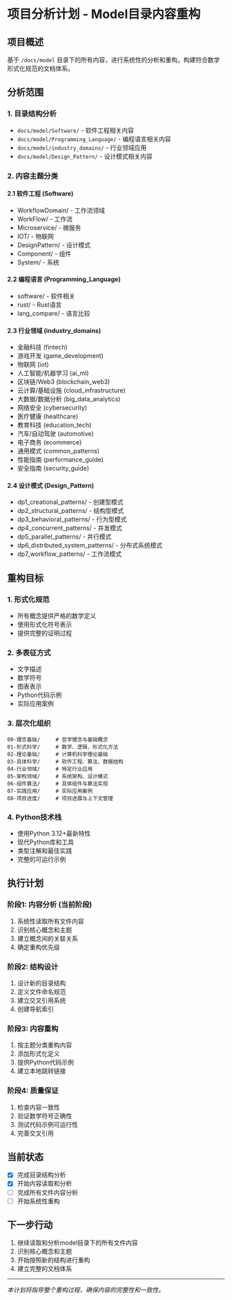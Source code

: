 # 项目分析计划 - Model目录内容重构

## 项目概述

基于 `/docs/model` 目录下的所有内容，进行系统性的分析和重构，构建符合数学形式化规范的文档体系。

## 分析范围

### 1. 目录结构分析

- `docs/model/Software/` - 软件工程相关内容
- `docs/model/Programming_Language/` - 编程语言相关内容  
- `docs/model/industry_domains/` - 行业领域应用
- `docs/model/Design_Pattern/` - 设计模式相关内容

### 2. 内容主题分类

#### 2.1 软件工程 (Software)

- WorkflowDomain/ - 工作流领域
- WorkFlow/ - 工作流
- Microservice/ - 微服务
- IOT/ - 物联网
- DesignPattern/ - 设计模式
- Component/ - 组件
- System/ - 系统

#### 2.2 编程语言 (Programming_Language)

- software/ - 软件相关
- rust/ - Rust语言
- lang_compare/ - 语言比较

#### 2.3 行业领域 (industry_domains)

- 金融科技 (fintech)
- 游戏开发 (game_development)
- 物联网 (iot)
- 人工智能/机器学习 (ai_ml)
- 区块链/Web3 (blockchain_web3)
- 云计算/基础设施 (cloud_infrastructure)
- 大数据/数据分析 (big_data_analytics)
- 网络安全 (cybersecurity)
- 医疗健康 (healthcare)
- 教育科技 (education_tech)
- 汽车/自动驾驶 (automotive)
- 电子商务 (ecommerce)
- 通用模式 (common_patterns)
- 性能指南 (performance_guide)
- 安全指南 (security_guide)

#### 2.4 设计模式 (Design_Pattern)

- dp1_creational_patterns/ - 创建型模式
- dp2_structural_patterns/ - 结构型模式
- dp3_behavioral_patterns/ - 行为型模式
- dp4_concurrent_patterns/ - 并发模式
- dp5_parallel_patterns/ - 并行模式
- dp6_distributed_system_patterns/ - 分布式系统模式
- dp7_workflow_patterns/ - 工作流模式

## 重构目标

### 1. 形式化规范

- 所有概念提供严格的数学定义
- 使用形式化符号表示
- 提供完整的证明过程

### 2. 多表征方式

- 文字描述
- 数学符号
- 图表表示
- Python代码示例
- 实际应用案例

### 3. 层次化组织

```
00-理念基础/     # 哲学理念与基础概念
01-形式科学/     # 数学、逻辑、形式化方法
02-理论基础/     # 计算机科学理论基础
03-具体科学/     # 软件工程、算法、数据结构
04-行业领域/     # 特定行业应用
05-架构领域/     # 系统架构、设计模式
06-组件算法/     # 具体组件与算法实现
07-实践应用/     # 实际应用案例
08-项目进度/     # 项目进展与上下文管理
```

### 4. Python技术栈

- 使用Python 3.12+最新特性
- 现代Python库和工具
- 类型注解和最佳实践
- 完整的可运行示例

## 执行计划

### 阶段1: 内容分析 (当前阶段)

1. 系统性读取所有文件内容
2. 识别核心概念和主题
3. 建立概念间的关联关系
4. 确定重构优先级

### 阶段2: 结构设计

1. 设计新的目录结构
2. 定义文件命名规范
3. 建立交叉引用系统
4. 创建导航索引

### 阶段3: 内容重构

1. 按主题分类重构内容
2. 添加形式化定义
3. 提供Python代码示例
4. 建立本地跳转链接

### 阶段4: 质量保证

1. 检查内容一致性
2. 验证数学符号正确性
3. 测试代码示例可运行性
4. 完善交叉引用

## 当前状态

- [x] 完成目录结构分析
- [x] 开始内容读取和分析
- [ ] 完成所有文件内容分析
- [ ] 开始系统性重构

## 下一步行动

1. 继续读取和分析model目录下的所有文件内容
2. 识别核心概念和主题
3. 开始按照新的结构进行重构
4. 建立完整的文档体系

---

*本计划将指导整个重构过程，确保内容的完整性和一致性。*
